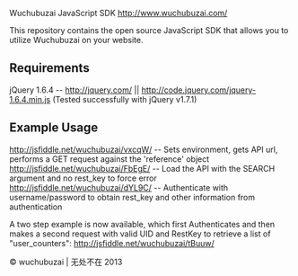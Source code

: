 Wuchubuzai JavaScript SDK
http://www.wuchubuzai.com/

This repository contains the open source JavaScript SDK that allows you to utilize Wuchubuzai on your website.

Requirements
------------
jQuery 1.6.4 -- http://jquery.com/ || http://code.jquery.com/jquery-1.6.4.min.js
(Tested successfully with jQuery v1.7.1)

Example Usage
-------------

http://jsfiddle.net/wuchubuzai/vxcqW/ -- Sets environment, gets API url, performs a GET request against the 'reference' object
http://jsfiddle.net/wuchubuzai/FbEgE/ -- Load the API with the SEARCH argument and no rest_key to force error
http://jsfiddle.net/wuchubuzai/dYL9C/ -- Authenticate with username/password to obtain rest_key and other information from authentication

A two step example is now available, which first Authenticates and then makes a second request with valid UID and RestKey to retrieve a list of "user_counters":
http://jsfiddle.net/wuchubuzai/tBuuw/

© wuchubuzai | 无处不在 2013
